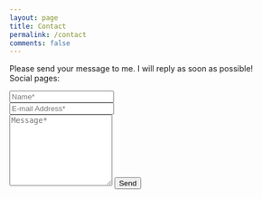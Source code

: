 ```yaml
---
layout: page
title: Contact
permalink: /contact
comments: false
---
```


<form action="https://formspree.io/{{site.formspree}}" method="POST">    
<p class="mb-4">Please send your message to me. I will reply as soon as possible! <br>
Social pages:
<a target="_blank" href="https://github.com/mehrdad-dev" class="btn-sm"><i class="fab fa-github"></i></a> 
<a target="_blank" href="https://twitter.com/mehrdad_dev" class="btn-sm"><i class="fab fa-twitter"></i></a> 
<a target="_blank" href="https://instagram.com/mehrdad.dev" class="btn-sm"><i class="fab fa-instagram"></i></a> 
<a target="_blank" href="https://www.linkedin.com/in/mehrdad-mohammadian-" class="btn-sm"><i class="fab fa-linkedin-in"></i></a>
</p>

<div class="form-group row">
<div class="col-md-6">
<input class="form-control" type="text" name="name" placeholder="Name*" required>
</div>
<div class="col-md-6">
<input class="form-control" type="email" name="_replyto" placeholder="E-mail Address*" required>
</div>
</div>
<textarea rows="8" class="form-control mb-3" name="message" placeholder="Message*" required></textarea>    
<input class="btn btn-dark" type="submit" value="Send">

</form>